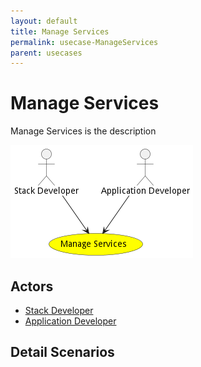 ```yaml
---
layout: default
title: Manage Services
permalink: usecase-ManageServices
parent: usecases
---
```

# Manage Services

Manage Services is the description

![Activities Diagram](./activities.png)

## Actors

* [Stack Developer](actor-stackdev)
* [Application Developer](actor-applicationdeveloper)











## Detail Scenarios





